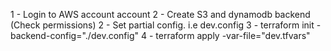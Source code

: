 1 - Login to AWS account account
2 - Create S3 and dynamodb backend (Check permissions)
2 - Set partial config. i.e dev.config
3 - terraform init -backend-config="./dev.config"
4 - terraform apply -var-file="dev.tfvars"
